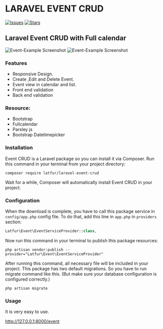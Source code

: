 # LARAVEL EVENT CRUD

[![Issues](https://img.shields.io/github/issues/latfur1/laravel-event-crud.svg?style=flat-square)](https://github.com/latfur1/laravel-event-crud/issues)
[![Stars](https://img.shields.io/github/stars/latfur1/laravel-event-crud.svg?style=flat-square)](https://github.com/latfur1/laravel-event-crud/stargazers)

## Laravel Event CRUD with Full calendar


![Event-Example Screenshot](https://i.imgur.com/QelTYBq.png "Event-Example Project")
![Event-Example Screenshot](https://i.imgur.com/oU65046l.png "Event-Example Project")


### Features

* Responsive Design.
* Create ,Edit and Delete Event.
* Event view in calendar and list.
* Front end validation
* Back end validation

### Resource:

* Bootstrap
* Fullcalendar
* Parsley js
* Bootstrap Datetimepicker


### Installation

Event CRUD is a Laravel package so you can install it via Composer. Run this command in your terminal from your project directory:

```
composer require latfur/laravel-event-crud
```

Wait for a while, Composer will automatically install Event CRUD in your project.

### Configuration

When the download is complete, you have to call this package service in `config/app.php` config file. To do that, add this line in `app.php` in `providers` section:

```php
Latfur\Event\EventServiceProvider::class,
```



Now run this command in your terminal to publish this package resources:

```
php artisan vendor:publish --provider="Latfur\Event\EventServiceProvider"
```

After running this command, all necessary file will be included in your project. This package has two default migrations. So you have to run migrate command like this. (But make sure your database configuration is configured correctly.)

```shell
php artisan migrate
```

### Usage

It is very easy to use.

http://127.0.0.1:8000/event





